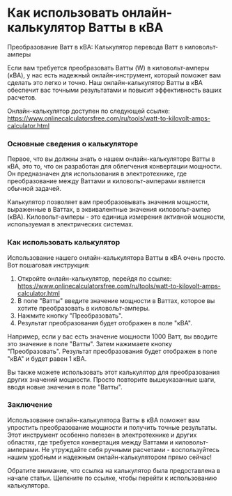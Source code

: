 Как использовать онлайн-калькулятор Ватты в кВА
===============================================

Преобразование Ватт в кВА: Калькулятор перевода Ватт в киловольт-амперы

Если вам требуется преобразовать Ватты (W) в киловольт-амперы (кВА), у нас есть надежный онлайн-инструмент, который поможет вам сделать это легко и точно. Наш онлайн-калькулятор Ватты в кВА обеспечит вас точными результатами и повысит эффективность ваших расчетов.

Онлайн-калькулятор доступен по следующей ссылке: <https://www.onlinecalculatorsfree.com/ru/tools/watt-to-kilovolt-amps-calculator.html>

### Основные сведения о калькуляторе

Первое, что вы должны знать о нашем онлайн-калькуляторе Ватты в кВА, это то, что он разработан для облегчения конвертации мощности. Он предназначен для использования в электротехнике, где преобразование между Ваттами и киловольт-амперами является обычной задачей.

Калькулятор позволяет вам преобразовывать значения мощности, выраженные в Ваттах, в эквивалентные значения киловольт-ампер (кВА). Киловольт-амперы - это единица измерения активной мощности, используемая в электрических системах.

### Как использовать калькулятор

Использование нашего онлайн-калькулятора Ватты в кВА очень просто. Вот пошаговая инструкция:

1. Откройте онлайн-калькулятор, перейдя по ссылке: <https://www.onlinecalculatorsfree.com/ru/tools/watt-to-kilovolt-amps-calculator.html>
2. В поле "Ватты" введите значение мощности в Ваттах, которое вы хотите преобразовать в киловольт-амперы.
3. Нажмите кнопку "Преобразовать".
4. Результат преобразования будет отображен в поле "кВА".

Например, если у вас есть значение мощности 1000 Ватт, вы вводите это значение в поле "Ватты". Затем нажимаете кнопку "Преобразовать". Результат преобразования будет отображен в поле "кВА" и будет равен 1 кВА.

Вы также можете использовать этот калькулятор для преобразования других значений мощности. Просто повторите вышеуказанные шаги, вводя новые значения в поле "Ватты".

### Заключение

Использование онлайн-калькулятора Ватты в кВА поможет вам упростить преобразование мощности и получить точные результаты. Этот инструмент особенно полезен в электротехнике и других областях, где требуется конвертация между Ваттами и киловольт-амперами. Не утруждайте себя ручными расчетами - воспользуйтесь нашим удобным и надежным онлайн-калькулятором прямо сейчас!

Обратите внимание, что ссылка на калькулятор была предоставлена в начале статьи. Щелкните по ссылке, чтобы перейти к использованию калькулятора.